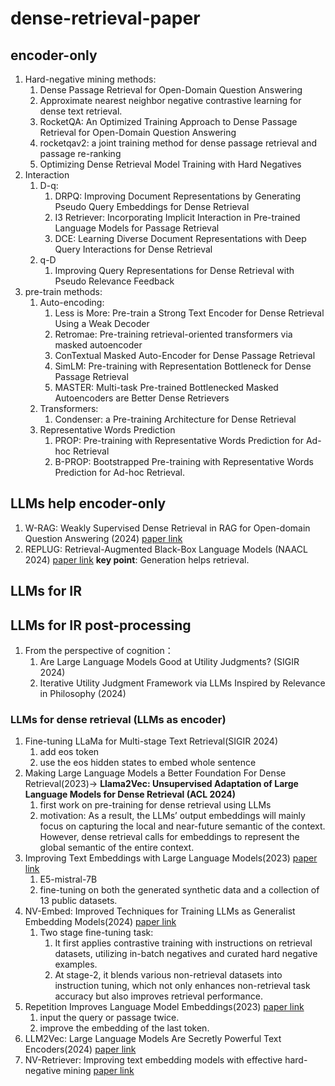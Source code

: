 # dense-retrieval-paper
## encoder-only
1. Hard-negative mining methods:
   1. Dense Passage Retrieval for Open-Domain Question Answering
   2. Approximate nearest neighbor negative contrastive learning for dense text retrieval.
   3. RocketQA: An Optimized Training Approach to Dense Passage Retrieval for Open-Domain Question Answering
   4. rocketqav2: a joint training method for dense passage retrieval and passage re-ranking
   5. Optimizing Dense Retrieval Model Training with Hard Negatives
3. Interaction  
   1. D-q:
      1. DRPQ: Improving Document Representations by Generating Pseudo Query Embeddings for Dense Retrieval
      2. I3 Retriever: Incorporating Implicit Interaction in Pre-trained Language Models for Passage Retrieval
      3. DCE: Learning Diverse Document Representations with Deep Query Interactions for Dense Retrieval
   2. q-D  
      1. Improving Query Representations for Dense Retrieval with Pseudo Relevance Feedback
5. pre-train methods:
   1. Auto-encoding:
       1. Less is More: Pre-train a Strong Text Encoder for Dense Retrieval Using a Weak Decoder
       2. Retromae: Pre-training retrieval-oriented transformers via masked autoencoder
       3. ConTextual Masked Auto-Encoder for Dense Passage Retrieval
       4. SimLM: Pre-training with Representation Bottleneck for Dense Passage Retrieval
       5. MASTER: Multi-task Pre-trained Bottlenecked Masked Autoencoders are Better Dense Retrievers
   2. Transformers:
      1. Condenser: a Pre-training Architecture for Dense Retrieval
   3. Representative Words Prediction
      1. PROP: Pre-training with Representative Words Prediction for Ad-hoc Retrieval
      2. B-PROP: Bootstrapped Pre-training with Representative Words Prediction for Ad-hoc Retrieval.
## LLMs help encoder-only
1. W-RAG: Weakly Supervised Dense Retrieval in RAG for Open-domain Question Answering (2024) [paper link](https://arxiv.org/pdf/2408.08444)
2. REPLUG: Retrieval-Augmented Black-Box Language Models (NAACL 2024) [paper link](https://aclanthology.org/2024.naacl-long.463.pdf)
    **key point**: Generation helps retrieval.

     

## LLMs for IR
## LLMs for IR post-processing
1. From the perspective of cognition：
   1. Are Large Language Models Good at Utility Judgments? (SIGIR 2024)
   2. Iterative Utility Judgment Framework via LLMs Inspired by Relevance in Philosophy (2024)
### LLMs for dense retrieval (LLMs as encoder)
1. Fine-tuning LLaMa for Multi-stage Text Retrieval(SIGIR 2024)
   1. add eos token
   2. use the eos hidden states to embed whole sentence
3. Making Large Language Models a Better Foundation For Dense Retrieval(2023)-> **Llama2Vec: Unsupervised Adaptation of Large Language Models for
Dense Retrieval (ACL 2024)**
   1. first work on pre-training for dense retrieval using LLMs
   2. motivation: As a result, the LLMs’ output embeddings will mainly focus on capturing the local and near-future semantic of the context. However, dense retrieval calls for embeddings to represent the global semantic of the entire context.
4. Improving Text Embeddings with Large Language Models(2023) [paper link](https://arxiv.org/pdf/2401.00368)
   1. E5-mistral-7B
   2. fine-tuning on both the generated synthetic data and a collection of 13 public datasets.
5. NV-Embed: Improved Techniques for Training LLMs as Generalist Embedding Models(2024) [paper link](https://arxiv.org/pdf/2405.17428)
   1. Two stage fine-tuning task:
        1. It first applies contrastive training with instructions on retrieval datasets, utilizing in-batch negatives and curated hard negative examples.
        2. At stage-2, it blends various non-retrieval datasets into instruction tuning, which not only enhances non-retrieval task accuracy but also improves retrieval performance.
6. Repetition Improves Language Model Embeddings(2023) [paper link](https://arxiv.org/pdf/2402.15449)
   1. input the query or passage twice.
   2. improve the embedding of the last token.
7. LLM2Vec: Large Language Models Are Secretly Powerful Text Encoders(2024) [paper link](https://arxiv.org/pdf/2404.05961)
8. NV-Retriever: Improving text embedding models with effective hard-negative mining [paper link](https://arxiv.org/pdf/2407.15831)

   

